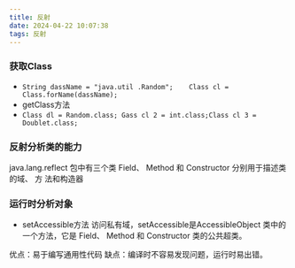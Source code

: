 ```yaml
---
title: 反射
date: 2024-04-22 10:07:38
tags: 反射
---
```

### 获取Class
-  ``` String dassName = "java.util .Random";    Class cl = Class.forName(dassName); ```
- getClass方法
- ```Class dl = Random.class; Gass cl 2 = int.class;Class cl 3 = Doublet.class;```

### 反射分析类的能力
java.lang.reflect 包中有三个类 Field、 Method 和 Constructor 分别用于描述类的域、 方
法和构造器

### 运行时分析对象
- setAccessible方法 访问私有域，setAccessible是AccessibleObject 类中的一个方法，它是 Field、 Method 和 Constructor
类的公共超类。

优点：易于编写通用性代码
缺点：编译时不容易发现问题，运行时易出错。